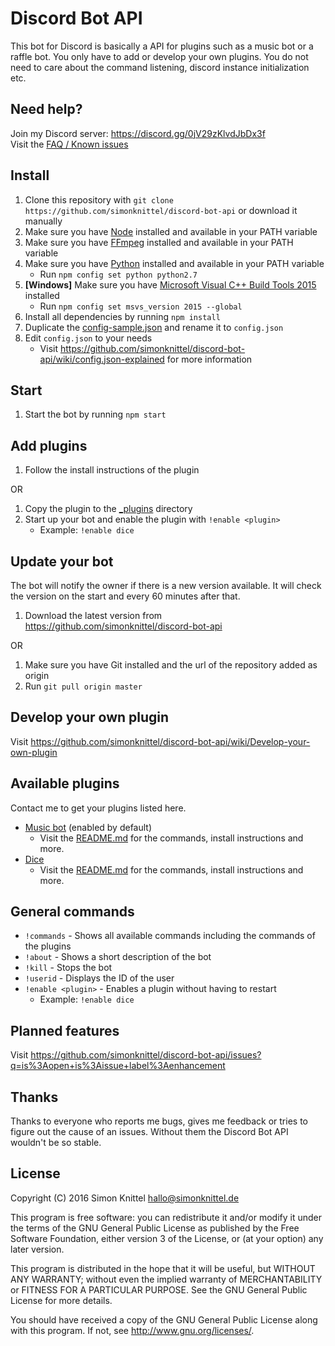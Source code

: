 Discord Bot API
===
This bot for Discord is basically a API for plugins such as a music bot or a raffle bot. You only have to add or develop your own plugins. You do not need to care about the command listening, discord instance initialization etc.

Need help?
---
Join my Discord server: https://discord.gg/0jV29zKlvdJbDx3f  
Visit the [FAQ / Known issues](https://github.com/simonknittel/discord-bot-api/wiki/FAQ---Known-issues)  

Install
---
1. Clone this repository with `git clone https://github.com/simonknittel/discord-bot-api` or download it manually
2. Make sure you have [Node](https://nodejs.org/en/) installed and available in your PATH variable
3. Make sure you have [FFmpeg](https://www.ffmpeg.org/) installed and available in your PATH variable
4. Make sure you have [Python](https://www.python.org/) installed and available in your PATH variable
    * Run `npm config set python python2.7`
5. **[Windows]** Make sure you have [Microsoft Visual C++ Build Tools 2015](https://www.microsoft.com/en-us/download/details.aspx?id=49983) installed
    * Run `npm config set msvs_version 2015 --global`
6. Install all dependencies by running `npm install`
7. Duplicate the [config-sample.json](./config-sample.json) and rename it to `config.json`
8. Edit `config.json` to your needs
    * Visit https://github.com/simonknittel/discord-bot-api/wiki/config.json-explained for more information

Start
---
1. Start the bot by running `npm start`

Add plugins
---
1. Follow the install instructions of the plugin

OR

1. Copy the plugin to the [_plugins](./_plugins) directory
2. Start up your bot and enable the plugin with `!enable <plugin>`
    * Example: `!enable dice`

Update your bot
---
The bot will notify the owner if there is a new version available. It will check the version on the start and every 60 minutes after that.

1. Download the latest version from https://github.com/simonknittel/discord-bot-api

OR

1. Make sure you have Git installed and the url of the repository added as origin
2. Run `git pull origin master`

Develop your own plugin
---
Visit https://github.com/simonknittel/discord-bot-api/wiki/Develop-your-own-plugin

Available plugins
---
Contact me to get your plugins listed here.

* [Music bot](./_plugins/music-bot) (enabled by default)
    + Visit the [README.md](./_plugins/music-bot/README.md) for the commands, install instructions and more.
* [Dice](./_plugins/dice)
    + Visit the [README.md](./_plugins/dice/README.md) for the commands, install instructions and more.

General commands
---

* `!commands` - Shows all available commands including the commands of the plugins
* `!about` - Shows a short description of the bot
* `!kill` - Stops the bot
* `!userid` - Displays the ID of the user
* `!enable <plugin>` - Enables a plugin without having to restart
    + Example: `!enable dice`

Planned features
---
Visit https://github.com/simonknittel/discord-bot-api/issues?q=is%3Aopen+is%3Aissue+label%3Aenhancement

Thanks
---
Thanks to everyone who reports me bugs, gives me feedback or tries to figure out the cause of an issues. Without them the Discord Bot API wouldn't be so stable.

License
---
Copyright (C) 2016  Simon Knittel <hallo@simonknittel.de>

This program is free software: you can redistribute it and/or modify
it under the terms of the GNU General Public License as published by
the Free Software Foundation, either version 3 of the License, or
(at your option) any later version.

This program is distributed in the hope that it will be useful,
but WITHOUT ANY WARRANTY; without even the implied warranty of
MERCHANTABILITY or FITNESS FOR A PARTICULAR PURPOSE.  See the
GNU General Public License for more details.

You should have received a copy of the GNU General Public License
along with this program.  If not, see <http://www.gnu.org/licenses/>.
